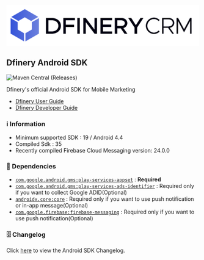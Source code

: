 ![dfinery](logo.svg)

## Dfinery Android SDK

![Maven Central (Releases)](https://img.shields.io/maven-central/v/com.igaworks.dfinery/android-sdk)

Dfinery's official Android SDK for Mobile Marketing

- [Dfinery User Guide](https://docs.dfinery.ai/user-guide)
- [Dfinery Developer Guide](https://docs.dfinery.ai/developer-guide/platform/android)

### ℹ️ Information
- Minimum supported SDK : 19 / Android 4.4
- Compiled Sdk : 35
- Recently compiled Firebase Cloud Messaging version: 24.0.0

### 🔗 Dependencies

- [`com.google.android.gms:play-services-appset`](https://developer.android.com/training/articles/app-set-id) : **Required**
- [`com.google.android.gms:play-services-ads-identifier`](https://support.google.com/googleplay/android-developer/answer/6048248) : Required only if you want to collect Google ADID(Optional)
- [`androidx.core:core`](https://developer.android.com/jetpack/androidx/releases/core) : Required only if you want to use push notification or in-app message(Optional)
- [`com.google.firebase:firebase-messaging`](https://firebase.google.com/docs/cloud-messaging) : Required only if you want to use push notification(Optional)

### 🗄️ Changelog

Click [here](./CHANGELOG.md) to view the Android SDK Changelog.